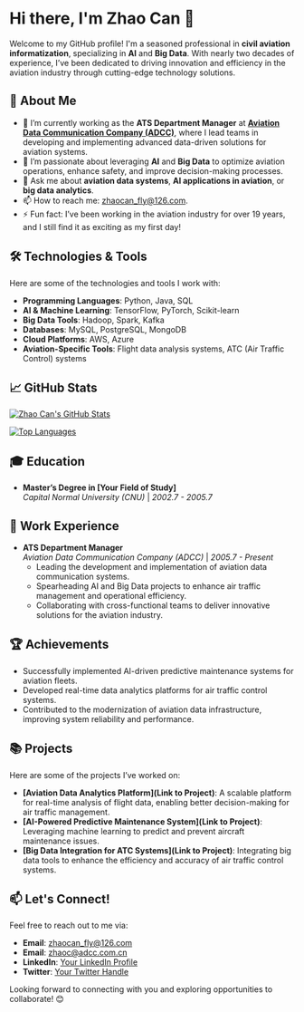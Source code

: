 # Hi there, I'm Zhao Can 👋

Welcome to my GitHub profile! I'm a seasoned professional in **civil aviation informatization**, specializing in **AI** and **Big Data**. With nearly two decades of experience, I’ve been dedicated to driving innovation and efficiency in the aviation industry through cutting-edge technology solutions.

## 🚀 About Me

- 🔭 I’m currently working as the **ATS Department Manager** at **[Aviation Data Communication Company (ADCC)](https://www.adcc.com.cn)**, where I lead teams in developing and implementing advanced data-driven solutions for aviation systems.
- 🌱 I’m passionate about leveraging **AI** and **Big Data** to optimize aviation operations, enhance safety, and improve decision-making processes.
- 💬 Ask me about **aviation data systems**, **AI applications in aviation**, or **big data analytics**.
- 📫 How to reach me: [zhaocan_fly@126.com](mailto:zhaocan_fly@126.com).
- ⚡ Fun fact: I’ve been working in the aviation industry for over 19 years, and I still find it as exciting as my first day!

## 🛠️ Technologies & Tools

Here are some of the technologies and tools I work with:

- **Programming Languages**: Python, Java, SQL
- **AI & Machine Learning**: TensorFlow, PyTorch, Scikit-learn
- **Big Data Tools**: Hadoop, Spark, Kafka
- **Databases**: MySQL, PostgreSQL, MongoDB
- **Cloud Platforms**: AWS, Azure
- **Aviation-Specific Tools**: Flight data analysis systems, ATC (Air Traffic Control) systems

## 📈 GitHub Stats

[![Zhao Can's GitHub Stats](https://github-readme-stats.vercel.app/api?username=zhaocan-fly&show_icons=true&theme=radical)](https://github.com/zhaocan-fly)

[![Top Languages](https://github-readme-stats.vercel.app/api/top-langs/?username=zhaocan-fly&layout=compact&theme=radical)](https://github.com/zhaocan-fly)

## 🎓 Education

- **Master’s Degree in [Your Field of Study]**  
  *Capital Normal University (CNU)* | *2002.7 - 2005.7*

## 💼 Work Experience

- **ATS Department Manager**  
  *Aviation Data Communication Company (ADCC)* | *2005.7 - Present*  
  - Leading the development and implementation of aviation data communication systems.
  - Spearheading AI and Big Data projects to enhance air traffic management and operational efficiency.
  - Collaborating with cross-functional teams to deliver innovative solutions for the aviation industry.

## 🏆 Achievements

- Successfully implemented AI-driven predictive maintenance systems for aviation fleets.
- Developed real-time data analytics platforms for air traffic control systems.
- Contributed to the modernization of aviation data infrastructure, improving system reliability and performance.

## 📚 Projects

Here are some of the projects I’ve worked on:

- **[Aviation Data Analytics Platform](Link to Project)**: A scalable platform for real-time analysis of flight data, enabling better decision-making for air traffic management.
- **[AI-Powered Predictive Maintenance System](Link to Project)**: Leveraging machine learning to predict and prevent aircraft maintenance issues.
- **[Big Data Integration for ATC Systems](Link to Project)**: Integrating big data tools to enhance the efficiency and accuracy of air traffic control systems.

## 📫 Let's Connect!

Feel free to reach out to me via:

- **Email**: [zhaocan_fly@126.com](mailto:zhaocan_fly@126.com)
- **Email**: [zhaoc@adcc.com.cn](mailto:zhaoc@adcc.com.cn)
- **LinkedIn**: [Your LinkedIn Profile](https://www.linkedin.com/in/yourprofile)
- **Twitter**: [Your Twitter Handle](https://twitter.com/yourhandle)

Looking forward to connecting with you and exploring opportunities to collaborate! 😊
